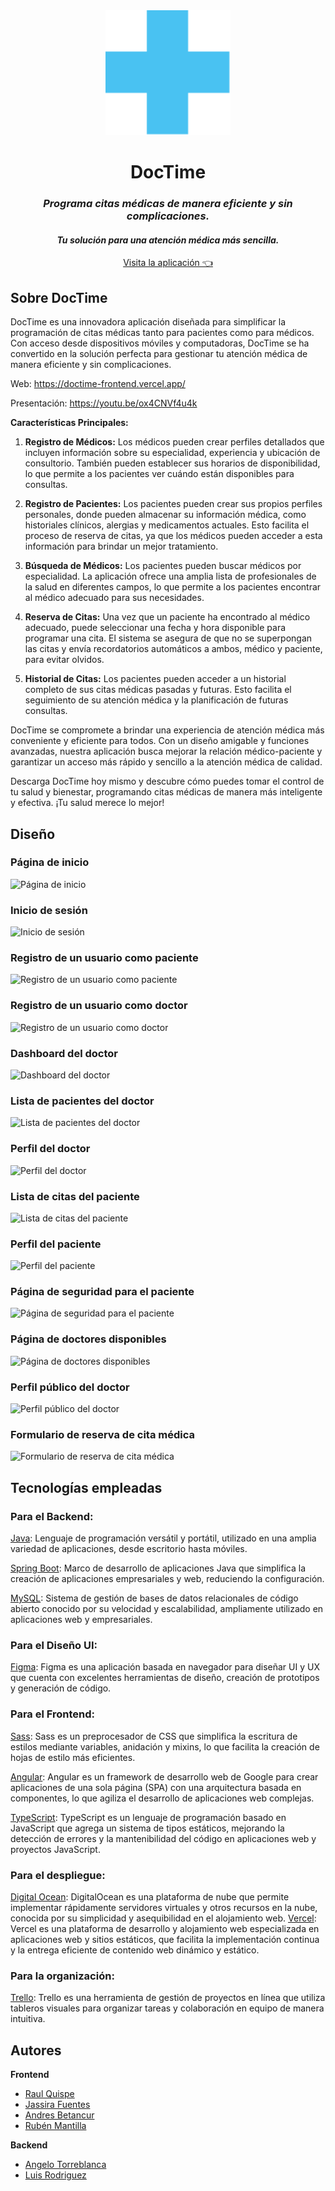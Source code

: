 <div align="center">
  <a href="">
    <img src="./doctime-frontend/src/assets/images/logo.svg" alt="Logo de DocTime" width="200" height="200">
  </a>
  <h1>DocTime</h1>
  <h3><em>Programa citas médicas de manera eficiente y sin complicaciones.</em></h3>
  <h4><em>Tu solución para una atención médica más sencilla.</em></h4>
  <p align="center">
    <a href="https://s9-13-m-express-react.vercel.app/">
        Visita la aplicación 👈
    </a>
  </p>
</div>

## Sobre DocTime

DocTime es una innovadora aplicación diseñada para simplificar la programación de citas médicas tanto para pacientes como para médicos. Con acceso desde dispositivos móviles y computadoras, DocTime se ha convertido en la solución perfecta para gestionar tu atención médica de manera eficiente y sin complicaciones.

Web: https://doctime-frontend.vercel.app/

Presentación: https://youtu.be/ox4CNVf4u4k

**Características Principales:**

1. **Registro de Médicos:** Los médicos pueden crear perfiles detallados que incluyen información sobre su especialidad, experiencia y ubicación de consultorio. También pueden establecer sus horarios de disponibilidad, lo que permite a los pacientes ver cuándo están disponibles para consultas.

2. **Registro de Pacientes:** Los pacientes pueden crear sus propios perfiles personales, donde pueden almacenar su información médica, como historiales clínicos, alergias y medicamentos actuales. Esto facilita el proceso de reserva de citas, ya que los médicos pueden acceder a esta información para brindar un mejor tratamiento.

3. **Búsqueda de Médicos:** Los pacientes pueden buscar médicos por especialidad. La aplicación ofrece una amplia lista de profesionales de la salud en diferentes campos, lo que permite a los pacientes encontrar al médico adecuado para sus necesidades.

4. **Reserva de Citas:** Una vez que un paciente ha encontrado al médico adecuado, puede seleccionar una fecha y hora disponible para programar una cita. El sistema se asegura de que no se superpongan las citas y envía recordatorios automáticos a ambos, médico y paciente, para evitar olvidos.

5. **Historial de Citas:** Los pacientes pueden acceder a un historial completo de sus citas médicas pasadas y futuras. Esto facilita el seguimiento de su atención médica y la planificación de futuras consultas.

DocTime se compromete a brindar una experiencia de atención médica más conveniente y eficiente para todos. Con un diseño amigable y funciones avanzadas, nuestra aplicación busca mejorar la relación médico-paciente y garantizar un acceso más rápido y sencillo a la atención médica de calidad.

Descarga DocTime hoy mismo y descubre cómo puedes tomar el control de tu salud y bienestar, programando citas médicas de manera más inteligente y efectiva. ¡Tu salud merece lo mejor!

## Diseño
### Página de inicio
![Página de inicio](https://github.com/No-Country/C13-01-N-JAVA-ANGULAR/assets/114030068/a0d1aaf9-ec56-4ebd-b745-70efa89d8bb3)
### Inicio de sesión
![Inicio de sesión](https://github.com/No-Country/C13-01-N-JAVA-ANGULAR/assets/114030068/c83dc303-96ce-4b1d-a864-0c1d7ac638ea)
### Registro de un usuario como paciente
![Registro de un usuario como paciente](https://github.com/No-Country/C13-01-N-JAVA-ANGULAR/assets/114030068/aa38ca6b-f6f2-4bbc-a5bb-2d73495bfb6a)
### Registro de un usuario como doctor
![Registro de un usuario como doctor](https://github.com/No-Country/C13-01-N-JAVA-ANGULAR/assets/114030068/c1fdcff8-24fb-47de-8912-09a4a416b7b0)
### Dashboard del doctor
![Dashboard del doctor](https://github.com/No-Country/C13-01-N-JAVA-ANGULAR/assets/114030068/97ce448a-6173-44b5-a802-a761953d0882)
### Lista de pacientes del doctor
![Lista de pacientes del doctor](https://github.com/No-Country/C13-01-N-JAVA-ANGULAR/assets/114030068/b5b8b7d8-1b47-4525-a031-efa03c639b65)
### Perfil del doctor
![Perfil del doctor](https://github.com/No-Country/C13-01-N-JAVA-ANGULAR/assets/114030068/4feaf48e-d77e-4802-8d03-21a4bd4439e7)
### Lista de citas del paciente
![Lista de citas del paciente](https://github.com/No-Country/C13-01-N-JAVA-ANGULAR/assets/114030068/432aade2-2dba-4527-8cdc-89d9a8294266)
### Perfil del paciente
![Perfil del paciente](https://github.com/No-Country/C13-01-N-JAVA-ANGULAR/assets/114030068/e4f2a05c-f3ed-4335-8acc-5571c7a3a694)
### Página de seguridad para el paciente
![Página de seguridad para el paciente](https://github.com/No-Country/C13-01-N-JAVA-ANGULAR/assets/114030068/125fe566-564f-4b5c-8c92-84a4c133b3db)
### Página de doctores disponibles
![Página de doctores disponibles](https://github.com/No-Country/C13-01-N-JAVA-ANGULAR/assets/114030068/9a3635be-ce19-4103-9e58-b67deda26dda)
### Perfil público del doctor
![Perfil público del doctor](https://github.com/No-Country/C13-01-N-JAVA-ANGULAR/assets/114030068/0143316d-52a3-4562-80bc-a2b8d5f2655e)
### Formulario de reserva de cita médica
![Formulario de reserva de cita médica](https://github.com/No-Country/C13-01-N-JAVA-ANGULAR/assets/114030068/9fd21f6a-0e90-4270-a343-a968f79eccbc)

## Tecnologías empleadas
### Para el Backend:
[Java](https://www.java.com/es/): Lenguaje de programación versátil y portátil, utilizado en una amplia variedad de aplicaciones, desde escritorio hasta móviles.

[Spring Boot](https://spring.io/): Marco de desarrollo de aplicaciones Java que simplifica la creación de aplicaciones empresariales y web, reduciendo la configuración.

[MySQL](https://www.mysql.com/): Sistema de gestión de bases de datos relacionales de código abierto conocido por su velocidad y escalabilidad, ampliamente utilizado en aplicaciones web y empresariales.

### Para el Diseño UI:
[Figma](https://www.figma.com/): Figma es una aplicación basada en navegador para diseñar UI y UX que cuenta con excelentes herramientas de diseño, creación de prototipos y generación de código.

### Para el Frontend:
[Sass](https://sass-lang.com/guide/): Sass es un preprocesador de CSS que simplifica la escritura de estilos mediante variables, anidación y mixins, lo que facilita la creación de hojas de estilo más eficientes.

[Angular](https://angular.io/): Angular es un framework de desarrollo web de Google para crear aplicaciones de una sola página (SPA) con una arquitectura basada en componentes, lo que agiliza el desarrollo de aplicaciones web complejas.

[TypeScript](https://www.typescriptlang.org/): TypeScript es un lenguaje de programación basado en JavaScript que agrega un sistema de tipos estáticos, mejorando la detección de errores y la mantenibilidad del código en aplicaciones web y proyectos JavaScript.

### Para el despliegue:
[Digital Ocean](https://www.digitalocean.com/): DigitalOcean es una plataforma de nube que permite implementar rápidamente servidores virtuales y otros recursos en la nube, conocida por su simplicidad y asequibilidad en el alojamiento web.
[Vercel](https://vercel.com/): Vercel es una plataforma de desarrollo y alojamiento web especializada en aplicaciones web y sitios estáticos, que facilita la implementación continua y la entrega eficiente de contenido web dinámico y estático.
### Para la organización:
[Trello](https://trello.com/): Trello es una herramienta de gestión de proyectos en línea que utiliza tableros visuales para organizar tareas y colaboración en equipo de manera intuitiva.

## Autores
**Frontend**
- [Raul Quispe](https://github.com/RaulQD)
- [Jassira Fuentes](https://github.com/JassiFuentes)
- [Andres Betancur](https://github.com/SwatColombia)
- [Rubén Mantilla](https://github.com/rubenmantilladev)

**Backend**
- [Angelo Torreblanca](https://github.com/Sleeping02)
- [Luis Rodriguez](https://github.com/LuisAngel98)

